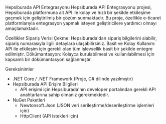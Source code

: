 Hepsiburada API Entegrasyonu
Hepsiburada API Entegrasyonu projesi, Hepsiburada platformuna ait API ile kolay ve hızlı bir şekilde etkileşime geçmek için geliştirilmiş bir çözüm sunmaktadır. Bu proje, özellikle e-ticaret platformlarıyla entegrasyon yapmak isteyen geliştiricilere yardımcı olmayı amaçlamaktadır.

Özellikler
Sipariş Verisi Çekme: Hepsiburada'dan sipariş bilgilerini alabilir, sipariş numarasıyla ilgili detaylara ulaşabilirsiniz.
Basit ve Kolay Kullanım: API ile etkileşim için gerekli olan tüm işlevsellik basit bir şekilde entegre edilmiştir.
Dökümantasyon: Kolayca kurulabilmesi ve kullanılabilmesi için kapsamlı bir dökümantasyon sağlanmıştır.

Gereksinimler
- .NET Core / .NET Framework (Proje, C# dilinde yazılmıştır)
- Hepsiburada API Erişim Bilgileri
  - API erişimi için Hepsiburada'nın developer portalından gerekli API anahtarlarına sahip olmanız gerekmektedir.
- NuGet Paketleri
  - Newtonsoft.Json (JSON veri serileştirme/deserileştirme işlemleri için)
  - HttpClient (API istekleri için)
